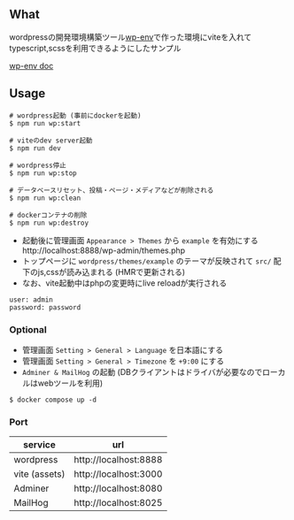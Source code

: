 ## What

wordpressの開発環境構築ツール[wp-env](https://github.com/WordPress/gutenberg)で作った環境にviteを入れてtypescript,scssを利用できるようにしたサンプル

[wp-env doc](https://ja.wordpress.org/team/handbook/block-editor/reference-guides/packages/packages-env/)

## Usage

```
# wordpress起動 (事前にdockerを起動)
$ npm run wp:start

# viteのdev server起動
$ npm run dev

# wordpress停止
$ npm run wp:stop

# データベースリセット、投稿・ページ・メディアなどが削除される
$ npm run wp:clean

# dockerコンテナの削除
$ npm run wp:destroy
```

- 起動後に管理画面 `Appearance > Themes` から `example` を有効にする  
  http://localhost:8888/wp-admin/themes.php
- トップページに `wordpress/themes/example` のテーマが反映されて `src/` 配下のjs,cssが読み込まれる (HMRで更新される)
- なお、vite起動中はphpの変更時にlive reloadが実行される

```
user: admin
password: password
```

### Optional

- 管理画面 `Setting > General > Language` を日本語にする
- 管理画面 `Setting > General > Timezone` を `+9:00` にする
- `Adminer & MailHog` の起動 (DBクライアントはドライバが必要なのでローカルはwebツールを利用)

```
$ docker compose up -d
```

### Port

| service       | url                   |
| ------------- | --------------------- |
| wordpress     | http://localhost:8888 |
| vite (assets) | http://localhost:3000 |
| Adminer       | http://localhost:8080 |
| MailHog       | http://localhost:8025 |
